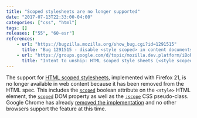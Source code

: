 ```yaml
---
title: "Scoped stylesheets are no longer supported"
date: "2017-07-13T22:33:00-04:00"
categories: ["css", "html"]
tags: []
releases: ["55", "60-esr"]
references:
    - url: "https://bugzilla.mozilla.org/show_bug.cgi?id=1291515"
      title: "Bug 1291515 - disable <style scoped> in content documents"
    - url: "https://groups.google.com/d/topic/mozilla.dev.platform/iBoROFkR9V8/discussion"
      title: "Intent to unship: HTML scoped style sheets (<style scoped>)"
---
```

The support for [HTML scoped stylesheets](https://developers.google.com/web/updates/2012/03/A-New-Experimental-Feature-style-scoped), implemented with Firefox 21, is no longer available in web content because it has been removed from the HTML spec. This includes the [`scoped`](https://developer.mozilla.org/docs/Web/HTML/Element/style#attr-scoped) boolean attribute on the `<style>` HTML element, the [`scoped`](https://developer.mozilla.org/docs/Web/API/HTMLStyleElement/scoped) DOM property as well as the [`:scope`](https://developer.mozilla.org/docs/Web/CSS/:scope) CSS pseudo-class. Google Chrome has already [removed the implementation](https://www.chromestatus.com/feature/5374137958662144) and no other browsers support the feature at this time.
